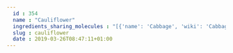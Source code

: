 ```yaml
---
  id : 354
  name : "Cauliflower"
  ingredients_sharing_molecules : "[{'name': 'Cabbage', 'wiki': 'Cabbage', 'id': 353, 'category': 'Cabbage', 'common_molecules': [89594, 5280443, 5280598, 12232, 6054, 8908, 7284, 527, 9064, 8094, 638278, 19602, 6072, 26447, 5363388, 644104, 5280511, 650, 5367719, 13144, 4788, 637775, 9601691, 61020, 247, 6911854, 853433, 72276, 638011, 1889, 15394, 5280445, 637566, 240, 33931, 8452, 5365811, 8130, 798, 6569, 5281168, 441005, 72277, 6561, 65084, 702, 637542, 441484, 93236, 656566, 107971, 5284639, 10448, 1068, 338, 7288, 8723, 11552, 79803, 1110, 6050, 6986, 5318042, 107905, 31260, 2345, 5280863, 784, 10393, 439341, 8500, 5971, 7150, 5280343, 1549026, 126, 998, 7847, 445070, 768, 323, 643941, 1183, 9862, 5281708, 637511, 65064, 6202, 5284503, 802, 180, 72, 61503, 16741, 999, 878, 439246, 244, 8768, 439263, 1130, 454, 107, 19310, 5283321, 444539, 18635, 7858, 8857, 5315892, 11509, 6184, 643779, 1001, 6251, 439533, 11128, 7654]}, {'name': 'Broccoli', 'wiki': 'Broccoli', 'id': 351, 'category': 'Cabbage', 'common_molecules': [89594, 5280443, 5280598, 12232, 6054, 8908, 7284, 527, 9064, 8094, 638278, 19602, 6072, 6202, 5363388, 644104, 5280511, 650, 5367719, 13144, 4788, 637775, 9601691, 61020, 247, 6911854, 853433, 72276, 638011, 1889, 15394, 5280445, 637566, 240, 33931, 8452, 5365811, 8130, 798, 6569, 441005, 72277, 6561, 65084, 637542, 441484, 93236, 656566, 107971, 5284639, 10448, 338, 7288, 8723, 11552, 79803, 1110, 6050, 6986, 5318042, 107905, 31260, 2345, 5280863, 784, 10393, 439341, 8500, 5971, 7150, 5280343, 1549026, 126, 998, 7847, 445070, 768, 323, 643941, 1183, 9862, 5281708, 637511, 65064, 5284503, 802, 957, 72, 61503, 16741, 999, 878, 439246, 244, 8768, 26447, 7043, 439263, 1130, 454, 107, 19310, 5283321, 444539, 18635, 7858, 8857, 5315892, 11509, 180, 6184, 643779, 6251, 439533, 11128, 31289, 7654]}, {'name': 'Tea', 'wiki': 'Tea', 'id': 310, 'category': 'Plant', 'common_molecules': [89594, 5280443, 5280598, 6054, 8908, 7284, 527, 9064, 8094, 638278, 19602, 6072, 6202, 5363388, 644104, 5280511, 650, 5367719, 13144, 4788, 637775, 61020, 247, 8452, 853433, 72276, 638011, 1889, 15394, 5280445, 637566, 240, 33931, 5365811, 8130, 798, 6569, 5281168, 441005, 72277, 6561, 65084, 637542, 441484, 107971, 5284639, 10448, 1068, 338, 7288, 8723, 11552, 79803, 1110, 6050, 6986, 5318042, 107905, 31260, 2345, 5280863, 784, 10393, 439341, 8500, 7150, 5280343, 1549026, 126, 998, 7847, 445070, 768, 323, 1183, 9862, 5281708, 637511, 8914, 65064, 5284503, 802, 957, 72, 61503, 643941, 332, 999, 439246, 244, 8768, 26447, 7043, 439263, 1130, 454, 107, 878, 5283321, 444539, 8063, 18635, 7858, 8857, 5315892, 11509, 180, 6184, 643779, 6251, 439533, 11128, 31289, 7654]}, {'name': 'Peas', 'wiki': 'Pea', 'id': 288, 'category': 'Legume', 'common_molecules': [89594, 5280443, 5280598, 12232, 6054, 8908, 7284, 527, 9064, 8094, 638278, 6072, 6202, 5363388, 644104, 5280511, 650, 5367719, 13144, 4788, 637775, 61020, 247, 8452, 853433, 72276, 638011, 1889, 15394, 5280445, 637566, 240, 33931, 5365811, 8130, 798, 6569, 5281168, 441005, 72277, 6561, 65084, 637542, 441484, 107971, 5284639, 10448, 1068, 338, 7288, 8723, 11552, 79803, 1110, 6050, 6986, 5318042, 107905, 31260, 2345, 5280863, 784, 10393, 439341, 7150, 5280343, 1549026, 126, 998, 7847, 445070, 768, 323, 1183, 9862, 5281708, 637511, 8914, 65064, 5284503, 802, 957, 72, 61503, 643941, 999, 878, 439246, 244, 8768, 26447, 7043, 439263, 1130, 454, 107, 19310, 5283321, 444539, 8063, 18635, 7858, 8857, 5315892, 11509, 180, 6184, 643779, 6251, 439533, 11128, 31289, 7654]}, {'name': 'Tomato', 'wiki': 'Tomato', 'id': 364, 'category': 'Vegetable Fruit', 'common_molecules': [89594, 5280443, 5280598, 12232, 6054, 7284, 527, 9064, 8094, 638278, 19602, 6072, 6202, 5363388, 644104, 5280511, 650, 5367719, 13144, 4788, 637775, 61020, 247, 8452, 853433, 72276, 638011, 1889, 15394, 5280445, 637566, 240, 33931, 5365811, 8130, 798, 6569, 5281168, 441005, 72277, 6561, 65084, 637542, 441484, 107971, 5284639, 10448, 1068, 338, 7288, 8723, 11552, 79803, 1110, 6050, 6986, 5318042, 107905, 31260, 2345, 5280863, 784, 10393, 439341, 8500, 7150, 5280343, 1549026, 126, 998, 7847, 445070, 768, 323, 1183, 9862, 5281708, 637511, 65064, 5284503, 802, 957, 72, 61503, 643941, 332, 999, 878, 439246, 244, 8768, 26447, 439263, 1130, 454, 107, 19310, 5283321, 444539, 8063, 18635, 7858, 8857, 5315892, 11509, 180, 6184, 643779, 6251, 439533, 11128, 31289, 7654]}]"
  slug : cauliflower
  date : 2019-03-26T08:47:11+01:00
---
```




